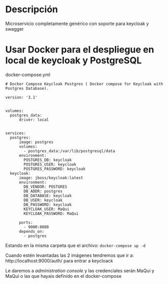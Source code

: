 # Descripción
Microservicio completamente genérico con soporte para keycloak y swagger

# Usar Docker para el despliegue en local de keycloak y  PostgreSQL

docker-compose.yml
```
# Docker Compose Keycloak Postgres ( Docker compose for Keycloak with Postgres Database).

version: '3.1'


volumes:
  postgres_data:
      driver: local


services:
  postgres:
      image: postgres
      volumes:
        - postgres_data:/var/lib/postgresql/data
      environment:
        POSTGRES_DB: keycloak
        POSTGRES_USER: keycloak
        POSTGRES_PASSWORD: keycloak
  keycloak:
      image: jboss/keycloak:latest
      environment:
        DB_VENDOR: POSTGRES
        DB_ADDR: postgres
        DB_DATABASE: keycloak
        DB_USER: keycloak
        DB_PASSWORD: keycloak
        KEYCLOAK_USER: MaQui
        KEYCLOAK_PASSWORD: MaQui
        
      ports:
        - 9000:8080
      depends_on:
        - postgres

```
Estando en la misma carpeta que el archivo: `docker-compose up -d`

Cuando estén levantadas las 2 imágenes tendremos que ir a: http://localhost:9000/auth/ para entrar a keycloack

Le daremos a *administration console*
y las credenciales serán MaQui y MaQui o las que hayais definido en el docker-compose
